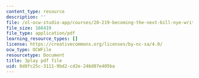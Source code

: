 ```yaml
---
content_type: resource
description: ''
file: /ol-ocw-studio-app/courses/20-219-becoming-the-next-bill-nye-writing-and-hosting-the-educational-show-january-iap-2015/8d8fc25c31119bd2cd2e246d07e405ba_VQi6t2NfWig.pdf
file_size: 166419
file_type: application/pdf
learning_resource_types: []
license: https://creativecommons.org/licenses/by-nc-sa/4.0/
ocw_type: OCWFile
resourcetype: Document
title: 3play pdf file
uid: 8d8fc25c-3111-9bd2-cd2e-246d07e405ba
---
```

